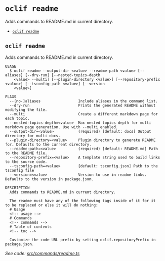 # `oclif readme`

Adds commands to README.md in current directory.

- [`oclif readme`](#oclif-readme)

## `oclif readme`

Adds commands to README.md in current directory.

```
USAGE
  $ oclif readme --output-dir <value> --readme-path <value> [--aliases] [--dry-run] [--nested-topics-depth
    <value> --multi] [--plugin-directory <value>] [--repository-prefix <value>] [--tsconfig-path <value>] [--version
    <value>]

FLAGS
  --[no-]aliases                 Include aliases in the command list.
  --dry-run                      Prints the generated README without modifying the file.
  --multi                        Create a different markdown page for each topic.
  --nested-topics-depth=<value>  Max nested topics depth for multi markdown page generation. Use with --multi enabled.
  --output-dir=<value>           (required) [default: docs] Output directory for multi docs.
  --plugin-directory=<value>     Plugin directory to generate README for. Defaults to the current directory.
  --readme-path=<value>          (required) [default: README.md] Path to the README file.
  --repository-prefix=<value>    A template string used to build links to the source code.
  --tsconfig-path=<value>        [default: tsconfig.json] Path to the tsconfig file
  --version=<value>              Version to use in readme links. Defaults to the version in package.json.

DESCRIPTION
  Adds commands to README.md in current directory.

  The readme must have any of the following tags inside of it for it to be replaced or else it will do nothing:
  # Usage
  <!-- usage -->
  # Commands
  <!-- commands -->
  # Table of contents
  <!-- toc -->

  Customize the code URL prefix by setting oclif.repositoryPrefix in package.json.
```

_See code: [src/commands/readme.ts](https://github.com/oclif/oclif/blob/4.18.4/src/commands/readme.ts)_
